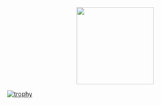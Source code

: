 <div align="center">
  <a href="https://github.com/giovannigaspar">
  <img height="180em" src="https://github-readme-stats.vercel.app/api?username=giovannigaspar&show_icons=true&theme=tokyonight&include_all_commits=true&count_private=true"/>
</div>

[![trophy](https://github-profile-trophy.vercel.app/?username=giovannigaspar&title=Joined2020,Commits&theme=nord)](https://github.com/ryo-ma/github-profile-trophy)
